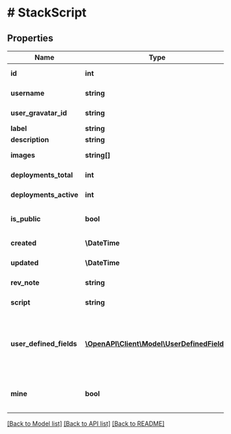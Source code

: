 # # StackScript

## Properties

Name | Type | Description | Notes
------------ | ------------- | ------------- | -------------
**id** | **int** | The unique ID of this StackScript. | [optional] [readonly]
**username** | **string** | The User who created the StackScript. | [optional] [readonly]
**user_gravatar_id** | **string** | The Gravatar ID for the User who created the StackScript. | [optional] [readonly]
**label** | **string** | The StackScript&#39;s label is for display purposes only. | [optional]
**description** | **string** | A description for the StackScript. | [optional]
**images** | **string[]** | An array of Image IDs. These are the images that can be deployed with this Stackscript. | [optional]
**deployments_total** | **int** | The total number of times this StackScript has been deployed. | [optional] [readonly]
**deployments_active** | **int** | Count of currently active, deployed Linodes created from this StackScript. | [optional] [readonly]
**is_public** | **bool** | This determines whether other users can use your StackScript. **Once a StackScript is made public, it cannot be made private.** | [optional]
**created** | **\DateTime** | The date this StackScript was created. | [optional] [readonly]
**updated** | **\DateTime** | The date this StackScript was last updated. | [optional] [readonly]
**rev_note** | **string** | This field allows you to add notes for the set of revisions made to this StackScript. | [optional]
**script** | **string** | The script to execute when provisioning a new Linode with this StackScript. | [optional]
**user_defined_fields** | [**\OpenAPI\Client\Model\UserDefinedField[]**](UserDefinedField.md) | This is a list of fields defined with a special syntax inside this StackScript that allow for supplying customized parameters during deployment. See &lt;a target&#x3D;\&quot;_top\&quot; href&#x3D;\&quot;/docs/platform/stackscripts/#variables-and-udfs\&quot;&gt;Variables and UDFs&lt;/a&gt; for more information. | [optional] [readonly]
**mine** | **bool** | Returns &#x60;true&#x60; if this StackScript is owned by the account of the user making the request, and the user making the request is unrestricted or has access to this StackScript. | [optional] [readonly]

[[Back to Model list]](../../README.md#models) [[Back to API list]](../../README.md#endpoints) [[Back to README]](../../README.md)
